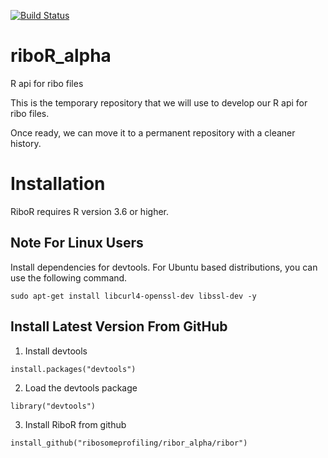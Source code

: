 [![Build Status](https://travis-ci.com/ribosomeprofiling/ribogadgets_alpha.svg?branch=master)](https://travis-ci.com/ribosomeprofiling/ribogadgets_alpha)

# riboR_alpha
R api for ribo files

This is the temporary repository that we will use to develop our R api for ribo files.

Once ready, we can move it to a permanent repository with a cleaner history.

# Installation

RiboR requires R version 3.6 or higher.

## Note For Linux Users

Install dependencies for devtools.
For Ubuntu based distributions, you can use the following command.

`sudo apt-get install libcurl4-openssl-dev libssl-dev -y`

## Install Latest Version From GitHub

1) Install devtools

`install.packages("devtools")`

2) Load the devtools package

`library("devtools")`

3) Install RiboR from github

`install_github("ribosomeprofiling/ribor_alpha/ribor")`
